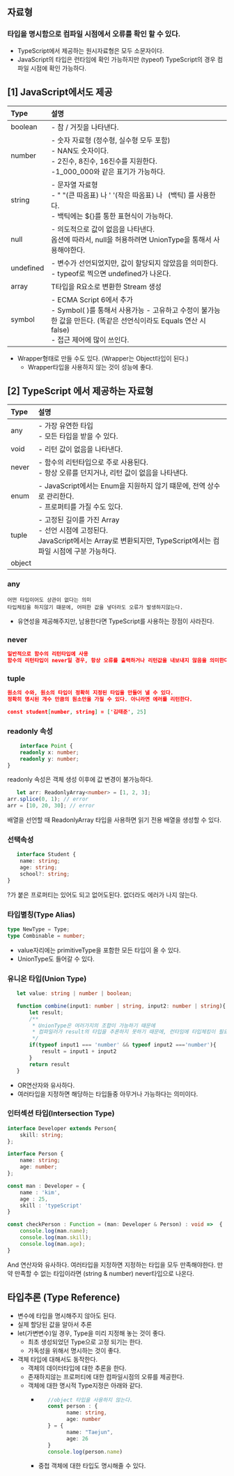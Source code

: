 ## 자료형

### 타입을 명시함으로 컴파일 시점에서 오류를 확인 할 수 있다.
- TypeScript에서 제공하는 원시자료형은 모두 소문자이다.
- JavaScript의 타입은 런타임에 확인 가능하지만 (typeof) TypeScript의 경우 컴파일 시점에 확인 가능하다.

## [1] JavaScript에서도 제공

| Type      | 설명                                                                                                                            |
|:----------|:------------------------------------------------------------------------------------------------------------------------------|
| boolean   | - 참 / 거짓을 나타낸다.                                                                                                               |
| number    | - 숫자 자료형 (정수형, 실수형 모두 포함) <br/> - NAN도 숫자이다. <br/> - 2진수, 8진수, 16진수를 지원한다.<br/> -1_000_000와 같은 표기가 가능하다.                      |
| string    | - 문자열 자료형 <br/> - " "(큰 따옴표) 나 ' '(작은 따옴표) 나 ` `(백틱) 를 사용한다.<br/> - 백틱에는 ${}를 통한 표현식이 가능하다.                                   |
| null      | - 의도적으로 값이 없음을 나타낸다. <br/> 옵션에 따라서, null을 허용하려면 UnionType을 통해서 사용해야한다.                                                        |
| undefined | - 변수가 선언되었지만, 값이 할당되지 않았음을 의미한다.  <br/> - typeof로 찍으면 undefined가 나온다.                                                         |
| array     | T타입을 R요소로 변환한 Stream 생성                                                                                                       |
| symbol    | - ECMA Script 6에서 추가<br/> - Symbol( )를 통해서 사용가능 - 고유하고 수정이 불가능한 값을 만든다. (똑같은 선언식이라도 Equals 연산 시 false) <br/> - 접근 제어에 많이 쓰인다. |
- Wrapper형태로 만들 수도 있다. (Wrapper는 Object타입이 된다.)
  - Wrapper타입을 사용하지 않는 것이 성능에 좋다.
## [2] TypeScript 에서 제공하는 자료형

| Type   | 설명                                                                                                          |
|:-------|:------------------------------------------------------------------------------------------------------------|
| any    | - 가장 유연한 타입 <br/> - 모든 타입을 받을 수 있다.                                                                         |
| void   | - 리턴 값이 없음을 나타낸다.                                                                                           |
| never  | - 함수의 리턴타입으로 주로 사용된다. <br/> - 항상 오류를 던지거나, 리턴 값이 없음을 나타낸다.                                                  |
| enum   | - JavaScript에서는  Enum을 지원하지 않기 떄문에, 전역 상수로 관리한다.<br/> - 프로퍼티를 가질 수도 있다.                                     |
| tuple  | - 고정된 길이를 가진 Array <br/>  - 선언 시점에 고정된다.   <br/> JavaScript에서는 Array로 변환되지만, TypeScript에서는 컴파일 시점에 구분 가능하다. |
| object  |                                                                                                             |

### any

```text
어떤 타입이어도 상관이 없다는 의미
타입체킹을 하지않기 떄문에, 어떠한 값을 넣더라도 오류가 발생하지않는다.
```
- 유연성을 제공해주지만, 남용한다면 TypeScript를 사용하는 장점이 사라진다.

### never

```json
일반적으로 함수의 리턴타입에 사용
함수의 리턴타입이 never일 경우, 항상 오류를 출력하거나 리턴값을 내보내지 않음을 의미한다.
```

### tuple

```json
원소의 수와, 원소의 타입이 정확히 지정된 타입을 만들어 낼 수 있다.
정확히 명시된 개수 만큼의 원소만을 가질 수 있다. 아니라면 에러를 리턴한다.

const student[number, string] = ['김태준', 25]
```

### readonly 속성

```typescript
    interface Point {
    readonly x: number;
    readonly y: number;
}
```

readonly 속성은 객체 생성 이후에 값 변경이 불가능하다.

```typescript
   let arr: ReadonlyArray<number> = [1, 2, 3];
arr.splice(0, 1); // error
arr = [10, 20, 30]; // error
```

배열을 선언할 때 ReadonlyArray<T> 타입을 사용하면 읽기 전용 배열을 생성할 수 있다.

### 선택속성

```typescript
   interface Student {
    name: string;
    age: string;
    school?: string;
}
```

?가 붙은 프로퍼티는 있어도 되고 없어도된다. 없더라도 에러가 나지 않는다.

### 타입별칭(Type Alias)
```typescript
type NewType = Type; 
type Combinable = number;
```
- value자리에는 primitiveType을 포함한 모든 타입이 올 수 있다.
- UnionType도 들어갈 수 있다.

### 유니온 타입(Union Type)

```typescript
   let value: string | number | boolean;

   function combine(input1: number | string, input2: number | string){
       let result;
       /**
        * UnionType은 여러가지의 조합이 가능하기 때문에
        * 컴파일러가 result의 타입을 추론하지 못하기 때문에, 런타임에 타입체킹이 필요하다.
        */
       if(typeof input1 === 'number' && typeof input2 ==='number'){
           result = input1 + input2
       }
       return result
   }
```
- OR연산자와 유사하다. 
- 여러타입을 지정하면 해당하는 타입들중 아무거나 가능하다는 의미이다.

### 인터섹션 타입(Intersection Type)

```typescript
interface Developer extends Person{
    skill: string;
};

interface Person {
    name: string;
    age: number;
};

const man : Developer = {
    name : 'kim',
    age : 25,
    skill : 'typeScript'
}

const checkPerson : Function = (man: Developer & Person) : void =>  {
    console.log(man.name);
    console.log(man.skill);
    console.log(man.age);
}
```

And 연산자와 유사하다. 여러타입을 지정하면 지정하는 타입을 모두 만족해야한다. 만약 만족할 수 없는 타입이라면 (string & number) never타입으로 나온다.


## 타입추론 (Type Reference)
- 변수에 타입을 명시해주지 않아도 된다.
- 실제 할당된 값을 알아서 추론
- let(가변변수)일 경우, Type을 미리 지정해 놓는 것이 좋다.
  - 최초 생성되었던 Type으로 고정 되기는 한다.  
  - 가독성을 위해서 명시하는 것이 좋다.
- 객체 타입에 대해서도 동작한다.
  - 객체의 데이터타입에 대한 추론을 한다.
  - 존재하지않는 프로퍼티에 대한 컴파일시점의 오류를 제공한다.
  - 객체에 대한 명시적 Type지정은 아래와 같다.
    - ```typescript
         //object 타입을 사용하지 않는다.
         const person : {
               name: string,
               age: number
         } = {
               name: "Taejun",
               age: 26
         }
         console.log(person.name)
      ```
    - 중첩 객체에 대한 타입도 명시해줄 수 있다.
    